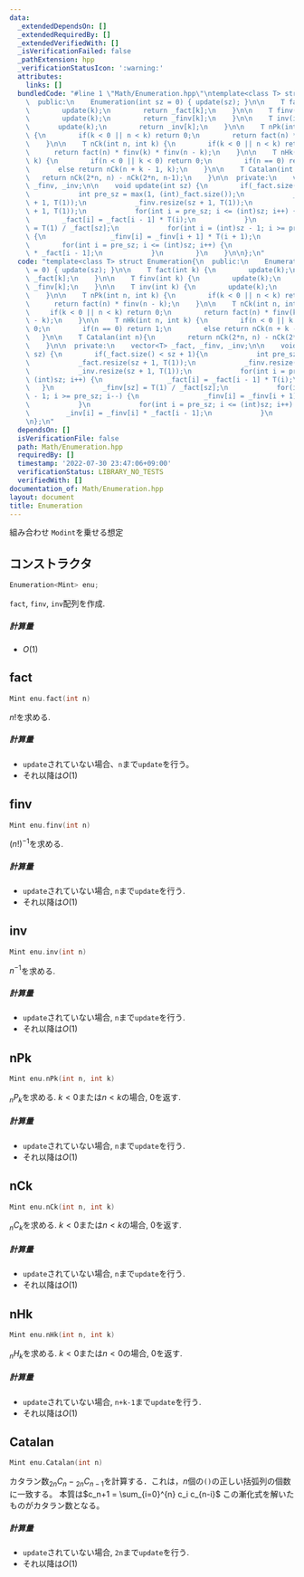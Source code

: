 ```yaml
---
data:
  _extendedDependsOn: []
  _extendedRequiredBy: []
  _extendedVerifiedWith: []
  _isVerificationFailed: false
  _pathExtension: hpp
  _verificationStatusIcon: ':warning:'
  attributes:
    links: []
  bundledCode: "#line 1 \"Math/Enumeration.hpp\"\ntemplate<class T> struct Enumeration{\n\
    \  public:\n    Enumeration(int sz = 0) { update(sz); }\n\n    T fact(int k) {\n\
    \        update(k);\n        return _fact[k];\n    }\n\n    T finv(int k) {\n\
    \        update(k);\n        return _finv[k];\n    }\n\n    T inv(int k) {\n \
    \       update(k);\n        return _inv[k];\n    }\n\n    T nPk(int n, int k)\
    \ {\n        if(k < 0 || n < k) return 0;\n        return fact(n) * finv(n - k);\n\
    \    }\n\n    T nCk(int n, int k) {\n        if(k < 0 || n < k) return 0;\n  \
    \      return fact(n) * finv(k) * finv(n - k);\n    }\n\n    T nHk(int n, int\
    \ k) {\n        if(n < 0 || k < 0) return 0;\n        if(n == 0) return 1;\n \
    \       else return nCk(n + k - 1, k);\n    }\n\n    T Catalan(int n){\n     \
    \   return nCk(2*n, n) - nCk(2*n, n-1);\n    }\n\n  private:\n    vector<T> _fact,\
    \ _finv, _inv;\n\n    void update(int sz) {\n        if(_fact.size() < sz + 1){\n\
    \            int pre_sz = max(1, (int)_fact.size());\n            _fact.resize(sz\
    \ + 1, T(1));\n            _finv.resize(sz + 1, T(1));\n            _inv.resize(sz\
    \ + 1, T(1));\n            for(int i = pre_sz; i <= (int)sz; i++) {\n        \
    \        _fact[i] = _fact[i - 1] * T(i);\n            }\n            _finv[sz]\
    \ = T(1) / _fact[sz];\n            for(int i = (int)sz - 1; i >= pre_sz; i--)\
    \ {\n                _finv[i] = _finv[i + 1] * T(i + 1);\n            }\n    \
    \        for(int i = pre_sz; i <= (int)sz; i++) {\n                _inv[i] = _finv[i]\
    \ * _fact[i - 1];\n            }\n        }\n    }\n\n};\n"
  code: "template<class T> struct Enumeration{\n  public:\n    Enumeration(int sz\
    \ = 0) { update(sz); }\n\n    T fact(int k) {\n        update(k);\n        return\
    \ _fact[k];\n    }\n\n    T finv(int k) {\n        update(k);\n        return\
    \ _finv[k];\n    }\n\n    T inv(int k) {\n        update(k);\n        return _inv[k];\n\
    \    }\n\n    T nPk(int n, int k) {\n        if(k < 0 || n < k) return 0;\n  \
    \      return fact(n) * finv(n - k);\n    }\n\n    T nCk(int n, int k) {\n   \
    \     if(k < 0 || n < k) return 0;\n        return fact(n) * finv(k) * finv(n\
    \ - k);\n    }\n\n    T nHk(int n, int k) {\n        if(n < 0 || k < 0) return\
    \ 0;\n        if(n == 0) return 1;\n        else return nCk(n + k - 1, k);\n \
    \   }\n\n    T Catalan(int n){\n        return nCk(2*n, n) - nCk(2*n, n-1);\n\
    \    }\n\n  private:\n    vector<T> _fact, _finv, _inv;\n\n    void update(int\
    \ sz) {\n        if(_fact.size() < sz + 1){\n            int pre_sz = max(1, (int)_fact.size());\n\
    \            _fact.resize(sz + 1, T(1));\n            _finv.resize(sz + 1, T(1));\n\
    \            _inv.resize(sz + 1, T(1));\n            for(int i = pre_sz; i <=\
    \ (int)sz; i++) {\n                _fact[i] = _fact[i - 1] * T(i);\n         \
    \   }\n            _finv[sz] = T(1) / _fact[sz];\n            for(int i = (int)sz\
    \ - 1; i >= pre_sz; i--) {\n                _finv[i] = _finv[i + 1] * T(i + 1);\n\
    \            }\n            for(int i = pre_sz; i <= (int)sz; i++) {\n       \
    \         _inv[i] = _finv[i] * _fact[i - 1];\n            }\n        }\n    }\n\
    \n};\n"
  dependsOn: []
  isVerificationFile: false
  path: Math/Enumeration.hpp
  requiredBy: []
  timestamp: '2022-07-30 23:47:06+09:00'
  verificationStatus: LIBRARY_NO_TESTS
  verifiedWith: []
documentation_of: Math/Enumeration.hpp
layout: document
title: Enumeration
---
```


組み合わせ `Modint`を乗せる想定

## コンストラクタ

```cpp
Enumeration<Mint> enu;
```
`fact`, `finv`, `inv`配列を作成. 

##### 計算量
- $O(1)$

## fact

```cpp
Mint enu.fact(int n)
```
$n!$を求める.

##### 計算量
- `update`されていない場合、`n`まで`update`を行う。
- それ以降は$O(1)$

## finv

```cpp
Mint enu.finv(int n)
```
$(n!)^{-1}$を求める.

##### 計算量
- `update`されていない場合, `n`まで`update`を行う.
- それ以降は$O(1)$

## inv

```cpp
Mint enu.inv(int n)
```
$n^{-1}$を求める.

##### 計算量
- `update`されていない場合, `n`まで`update`を行う.
- それ以降は$O(1)$

## nPk

```cpp
Mint enu.nPk(int n, int k)
```
${}_nP_k$を求める. $k < 0$または$n < k$の場合, $0$を返す.

##### 計算量
- `update`されていない場合, `n`まで`update`を行う.
- それ以降は$O(1)$

## nCk

```cpp
Mint enu.nCk(int n, int k)
```
${}_nC_k$を求める. $k < 0$または$n < k$の場合, $0$を返す.

##### 計算量
- `update`されていない場合, `n`まで`update`を行う.
- それ以降は$O(1)$

## nHk

```cpp
Mint enu.nHk(int n, int k)
```
${}_nH_k$を求める. $k < 0$または$n < 0$の場合, $0$を返す.

##### 計算量
- `update`されていない場合, `n+k-1`まで`update`を行う.
- それ以降は$O(1)$

## Catalan

```cpp
Mint enu.Catalan(int n)
```
カタラン数${}_{2n}C_n - {}_{2n}C_{n-1}$を計算する．これは，$n$個の`()`の正しい括弧列の個数に一致する。
本質は$c_n+1 = \sum_{i=0}^{n} c_i c_{n-i}$ この漸化式を解いたものがカタラン数となる。

##### 計算量
- `update`されていない場合, `2n`まで`update`を行う.
- それ以降は$O(1)$
